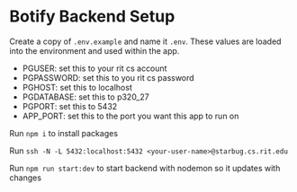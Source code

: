 # Botify Backend Setup

Create a copy of `.env.example` and name it `.env`. These values are loaded into the environment and used within the app. 

- PGUSER: set this to your rit cs account
- PGPASSWORD: set this to you rit cs password
- PGHOST: set this to localhost
- PGDATABASE: set this to p320_27
- PGPORT: set this to 5432
- APP_PORT: set this to the port you want this app to run on


Run `npm i` to install packages

Run `ssh -N -L 5432:localhost:5432 <your-user-name>@starbug.cs.rit.edu`

Run `npm run start:dev` to start backend with nodemon so it updates with changes

